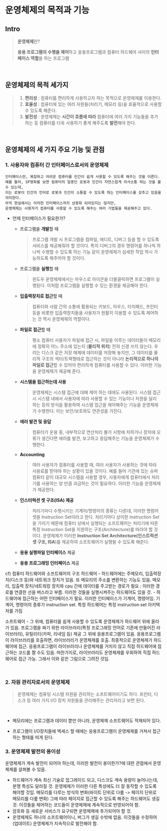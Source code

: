 # 운영체제의 목적과 기능

## Intro
> **운영체제**란?
> 
> **응용 프로그램의 수행을 제어**하고 응용프로그램과 컴퓨터 하드웨어 사이의 **인터페이스 역할**을 하는 프로그램

<br/>

## 운영체제의 목적 세가지
> 1. **편리성** : 컴퓨터를 편리하게 사용하고자 하는 목적으로 운영체제를 이용한다.
> 2. **효율성** : 컴퓨터에 있는 여러 자원들(처리기, 메모리 등)을 효율적으로 사용할 수 있도록 해준다.
> 3. **발전성** : 운영체제는 **시간이 흐름에 따라** 컴퓨터에 여러 가지 기능들을 추가하는 등 컴퓨터를 더욱 사용하기 좋게 해주도록 **발전**해야 한다. 

<br/>

## 운영체제의 세 가지 주요 기능 및 관점

### 1. **사용자와 컴퓨터 간 인터페이스**로서의 운영체제

    인터페이스란, 복잡하고 어려운 컴퓨터를 인간이 쉽게 사용할 수 있도록 해주는 것을 이른다. 
    예를 들어, SF영화를 보면 컴퓨터의 일종인 로봇과 인간이 자연스럽게 의사소통 하는 것을 볼 수 있는데, 
    이는 로봇이 인간의 언어로 로봇과 인간이 소통할 수 있도록 하는 인터페이스를 갖추고 있음을 의미한다. 
    아직 현실에서는 이러한 인터페이스까지 상용화 되어있지는 않지만, 
    운영체제는 사용자가 컴퓨터를 사용할 수 있도록 해주는 여러 기법들을 제공해주고 있다.


* 언제 인터페이스가 필요한가?

  - 프로그램을 **개발**할 때
  
    > 프로그램 개발 시 프로그램을 컴파일, 에디트, 디버그 등을 할 수 있도록 서비스를 제공해줘야 할 것이다. 특히 디버그의 경우 명령어를 하나씩 하나씩 수행할 수 있도록 하는 기능 같이 운영체제가 섬세한 작업 역시 가능하도록 해주어야 할 것이다.

  - 프로그램을 **실행**할 때
  
    > 윈도우 운영체제에서는 마우스로 아이콘을 더블클릭하면 프로그램이 실행된다. 이처럼 프로그램을 실행할 수 있는 환경을 제공해야 한다.
  
  - **입출력장치로 접근**할 때
  
    > 컴퓨터와 사람 간의 소통에 활용되는 키보드, 마우스, 터치패드, 프린터 등을 비롯한 입출력장치들을 사용자가 원활히 이용할 수 있도록 제어하는 것 역시 운영체제의 역할이다.

  - **파일로 접근**할 때
    > 평소 컴퓨터 사용자가 파일에 접근 시, 파일을 이루는 데이터들이 메모리에 정확히 어느 주소에 있는지 (**물리적 위치**) 전혀 신경 쓰지 않는다. 우리는 디스크 같은 저장 매체에 데이터를 저장해 놓지만, 그 데이터를 물리적 구조의 섹터/트랙형태로 접근하는 것이 아니라 **논리적으로 하나의 파일로 접근**할 수 있어야 편리하게 컴퓨터를 사용할 수 있다. 이러한 기능을 운영체제가 제공해 준다.

  - **시스템을 접근하는데 사용**
    > 운영체제는 시스템 접근에 대해 제어 하는 데에도 사용된다. 시스템 접근 시 시스템 내에서 사용자에 따라 사용할 수 있는 기능이나 자원을 달리 하는 등의 방식을 활용하여 시스템 접근을 제어해주는 기능을 운영체제가 수행한다. 이는 보안/보호와도 연관성을 가진다.

  - **에러 발견 및 응답**
    > 컴퓨터가 운용 중, 내부적으로 연산처리 불가 사항에 처하거나 장치에 오류가 생긴다면 에러를 발견, 보고하고 응답해주는 기능을 운영체제가 수행한다.

  - **Accounting**
    > 여러 사용자가 컴퓨터를 사용할 때, 여러 사용자가 사용하는 것에 따라 사용료를 받야야 하는 상황이 있을 것이다. 예를 들어 기관에 있는 슈퍼컴퓨터 같이 대규모 시스템을 사용할 경우, 사용자에게 컴퓨터에서 처리기를 사용하는 양 만큼 과금하는 것이 필요하다. 이러한 기능을 운영체제가 제공한다.

  - **인스터럭션 셋 구조(ISA) 제공**
    > 처리기마다 수행시키는 기계어/명령어의 종류는 다른데, 이러한 명령어 셋을 Instruction Set이라고 한다. 처리기마다 상이한 Instruction Set을 가지기 때문에 컴퓨터 상에서 실행되는 소프트웨어는 처리기에 따른 특정 Instruction Set을 지원하는 구조(Architecture)를 따라야 할 것이다. 운영체제가 이러한 **Instruction Set Architecture(인스트럭션 셋 구조, ISA**)를 제공하여 소프트웨어가 실행될 수 있도록 해준다.

  - **응용 실행파일 인터페이스** 제공

  - **응용 프로그래밍 인터페이스** 제공

cf) 컴퓨터 하드웨어와 소프트웨어의 구조
하드웨어 - 하드웨어에는 주메모리, 입출력장치(디스크 등)와 네트워크 장치가 있음. 또 메모리의 주소를 변환하는 기능도 있음. 
메모리, 입출력 장치/네트워킹 장치와 cpu 간에 데이터를 주고받는 경로가 필요 : 이러한 경로를 연결한 선을 버스라고 부름.
이러한 것들을 실행시켜주는 하드웨어도 있을 것. - 하드웨어에 접근하는 어떤 인터페이스가 필요. 이러한 인터페이스가 기계어, 명령어임. 기계어, 명령어의 종류가 instruction set. 특정 하드웨어는 특정 instruction set 아키텍처를 가짐

소프트웨어 - 그 위에, 컴퓨터를 쉽게 사용할 수 있도록 운영체제가 하드웨어 위에 올라가 있음.
프로그램을 짜기 위한 라이브러리(특정 프로그래밍 언어로 기존에 만들어진 라이브러리), 유틸리티(카피, 리네임 등) 제공
그 위에 응용프로그램이 있음.
응용프로그램이 라이브러리를 호출하면, 라이브러리가 운영체제를 호출. 최종적으로 운영체제가 하드웨어에 접근. 응용프로그램이 라이브러리나 운영체제를 거치지 않고 직접 하드웨어에 접근하는 코드를 짤 수도 있음. 마찬가지로, 라이브러리도 운영체제를 우회하여 직접 하드웨어로 접근 가능. 그래서 이와 같은 그림으로 그려진 것임.

<br/>

### 2. 자원 관리자로서의 운영체제

> 운영체제는 컴퓨팅 시스템 자원을 관리하는 소프트웨어이기도 하다. 프린터, 디스크 등 여러 가지 I/O 장치 자원들을 관리해주는 관리자라고 보면 된다.

<br/>

- 메모리에는 프로그램과 데이터 뿐만 아니라, 운영체제 소프트웨어도 적재되어 있다.  

- 프로그램이 I/O장치들에 엑세스 할 때에는 응용프로그램이 운영체제를 거쳐서 접근하는 형태를 띠게 된다.



### 3. 운영체제 발전의 용이성
운영체제가 계속 발전이 되어야 하는데, 이러한 발전이 용이한가?에 대한 관점에서 운영체제를 살펴볼 수 있음.

- 하드웨어가 계속 최신 기술로 업그레이드 되고, 디스크도 계속 용량이 늘어나는데, 분명 특성도 달라질 것. 운영체제가 이러한 다른 특성에도 더 잘 동작할 수 있도록 해야할 것임. 
메모리를 다루는 방식의 변화(바이트 단위로 다룸 -> 페이지 단위로 메모리를 다룸 변화)
그에 따라 페이지로 접근할 수 있도록 해주는 하드웨어도 생길 것. 이것들을 제어하는 코드들이 운영체제에 계속적으로 반영되어야 함.
- 암호화 등 새로운 서비스가 요구되면 운영체제에 추가되어야 할 것.
- 운영체제도 하나의 소프트웨어이니, 버그가 생길 수밖에 없음. 이것들을 수정하여(업데이트) 운영체제가 지속적으로 발전해야 함.
